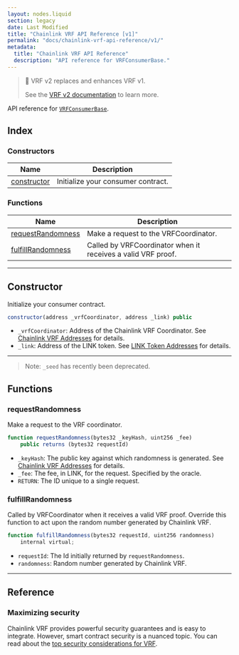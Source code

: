 ```yaml
---
layout: nodes.liquid
section: legacy
date: Last Modified
title: "Chainlink VRF API Reference [v1]"
permalink: "docs/chainlink-vrf-api-reference/v1/"
metadata:
  title: "Chainlink VRF API Reference"
  description: "API reference for VRFConsumerBase."
---
```


> 🚧 VRF v2 replaces and enhances VRF v1.
>
> See the [VRF v2 documentation](/docs/chainlink-vrf) to learn more.

API reference for [`VRFConsumerBase`](https://github.com/smartcontractkit/chainlink/blob/master/contracts/src/v0.8/VRFConsumerBase.sol).

## Index

### Constructors

| Name                        | Description                        |
| --------------------------- | ---------------------------------- |
| [constructor](#constructor) | Initialize your consumer contract. |

### Functions

| Name                                    | Description                                                  |
| --------------------------------------- | ------------------------------------------------------------ |
| [requestRandomness](#requestrandomness) | Make a request to the VRFCoordinator.                        |
| [fulfillRandomness](#fulfillrandomness) | Called by VRFCoordinator when it receives a valid VRF proof. |

___

## Constructor

Initialize your consumer contract.

```javascript Solidity
constructor(address _vrfCoordinator, address _link) public
```

* `_vrfCoordinator`: Address of the Chainlink VRF Coordinator. See [Chainlink VRF Addresses](/docs/vrf-contracts/v1/) for details.
* `_link`: Address of the LINK token. See [LINK Token Addresses](/docs/link-token-contracts/) for details.

___

> Note: `_seed` has recently been deprecated.
## Functions

### requestRandomness

Make a request to the VRF coordinator.

```javascript Solidity
function requestRandomness(bytes32 _keyHash, uint256 _fee)
    public returns (bytes32 requestId)
```

* `_keyHash`: The public key against which randomness is generated. See [Chainlink VRF Addresses](/docs/vrf-contracts/v1) for details.
* `_fee`: The fee, in LINK, for the request. Specified by the oracle.
* `RETURN`: The ID unique to a single request.

### fulfillRandomness

Called by VRFCoordinator when it receives a valid VRF proof. Override this function to act upon the random number generated by Chainlink VRF.

```javascript Solidity
function fulfillRandomness(bytes32 requestId, uint256 randomness)
    internal virtual;
```

* `requestId`: The Id initially returned by `requestRandomness`.
* `randomness`: Random number generated by Chainlink VRF.
___

## Reference

### Maximizing security

Chainlink VRF provides powerful security guarantees and is easy to integrate. However, smart contract security is a nuanced topic. You can read about the [top security considerations for VRF](/docs/vrf-security-considerations/v1).
